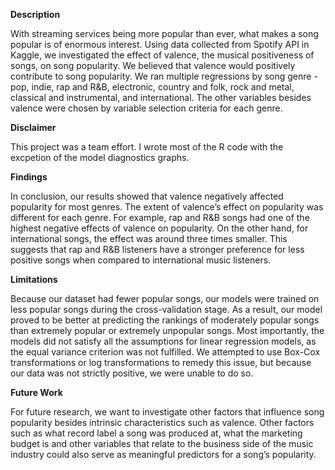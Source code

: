 **Description**

With streaming services being more popular than ever, what makes a song popular is of enormous interest. Using data collected from Spotify API in Kaggle, we investigated the effect of valence, the musical positiveness of songs, on song popularity. We believed that valence would positively contribute to song popularity. We ran multiple regressions by song genre - pop, indie, rap and R&B, electronic, country and folk, rock and metal, classical and instrumental, and international. The other variables besides valence were chosen by variable selection criteria for each genre.

**Disclaimer**

This project was a team effort. I wrote most of the R code with the excpetion of the model diagnostics graphs.

**Findings**

In conclusion, our results showed that valence negatively affected popularity for most genres. The extent of valence’s effect on popularity was different for each genre. For example, rap and R&B songs had one of the highest negative effects of valence on popularity. On the other hand, for international songs, the effect was around three times smaller. This suggests that rap and R&B listeners have a stronger preference for less positive songs when compared to international music listeners.

**Limitations**

Because our dataset had fewer popular songs, our models were trained on less popular songs during the cross-validation stage. As a result, our model proved to be better at predicting the rankings of moderately popular songs than extremely popular or extremely unpopular songs. Most importantly, the models did not satisfy all the assumptions for linear regression models, as the  equal variance criterion was not fulfilled. We attempted to use Box-Cox transformations or log transformations to remedy this issue, but because our data was not strictly positive, we were unable to do so.

**Future Work**

For future research, we want to investigate other factors that influence song popularity besides intrinsic characteristics such as valence. Other factors such as what record label a song was produced at, what the marketing budget is and other variables that relate to the business side of the music industry could also serve as meaningful predictors for a song’s popularity. 
